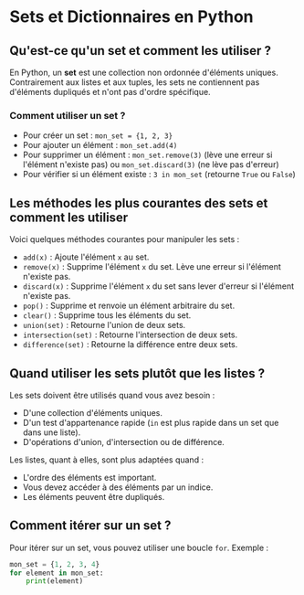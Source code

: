 # Sets et Dictionnaires en Python

## Qu'est-ce qu'un set et comment les utiliser ?

En Python, un **set** est une collection non ordonnée d'éléments uniques. Contrairement aux listes et aux tuples, les sets ne contiennent pas d'éléments dupliqués et n'ont pas d'ordre spécifique.

### Comment utiliser un set ?
- Pour créer un set : `mon_set = {1, 2, 3}`
- Pour ajouter un élément : `mon_set.add(4)`
- Pour supprimer un élément : `mon_set.remove(3)` (lève une erreur si l'élément n'existe pas) ou `mon_set.discard(3)` (ne lève pas d'erreur)
- Pour vérifier si un élément existe : `3 in mon_set` (retourne `True` ou `False`)

## Les méthodes les plus courantes des sets et comment les utiliser

Voici quelques méthodes courantes pour manipuler les sets :

- `add(x)` : Ajoute l'élément `x` au set.
- `remove(x)` : Supprime l'élément `x` du set. Lève une erreur si l'élément n'existe pas.
- `discard(x)` : Supprime l'élément `x` du set sans lever d'erreur si l'élément n'existe pas.
- `pop()` : Supprime et renvoie un élément arbitraire du set.
- `clear()` : Supprime tous les éléments du set.
- `union(set)` : Retourne l'union de deux sets.
- `intersection(set)` : Retourne l'intersection de deux sets.
- `difference(set)` : Retourne la différence entre deux sets.

## Quand utiliser les sets plutôt que les listes ?

Les sets doivent être utilisés quand vous avez besoin :
- D'une collection d'éléments uniques.
- D'un test d'appartenance rapide (`in` est plus rapide dans un set que dans une liste).
- D'opérations d'union, d'intersection ou de différence.

Les listes, quant à elles, sont plus adaptées quand :
- L'ordre des éléments est important.
- Vous devez accéder à des éléments par un indice.
- Les éléments peuvent être dupliqués.

## Comment itérer sur un set ?

Pour itérer sur un set, vous pouvez utiliser une boucle `for`. Exemple :

```python
mon_set = {1, 2, 3, 4}
for element in mon_set:
    print(element)
```